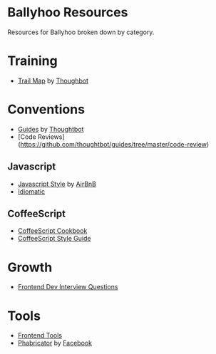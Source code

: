 Ballyhoo Resources
==================

Resources for Ballyhoo broken down by category.  

# Training #

* [Trail Map](https://github.com/thoughtbot/trail-map) by [Thoughbot](https://learn.thoughtbot.com/)


# Conventions #
* [Guides](https://github.com/thoughtbot/guides) by [Thoughtbot](https://learn.thoughtbot.com/)
* [Code Reviews] (https://github.com/thoughtbot/guides/tree/master/code-review)

## Javascript ##
* [Javascript Style](https://github.com/airbnb/javascript) by [AirBnB](http://airbnb.com)
* [Idiomatic](https://github.com/rwldrn/idiomatic.js)

## CoffeeScript ##
* [CoffeeScript Cookbook](https://github.com/coffeescript-cookbook/coffeescript-cookbook.github.com)
* [CoffeeScript Style Guide](https://github.com/polarmobile/coffeescript-style-guide)

# Growth #
* [Frontend Dev Interview Questions](https://github.com/darcyclarke/Front-end-Developer-Interview-Questions)

# Tools #
* [Frontend Tools](https://github.com/codylindley/frontend-tools)
* [Phabricator](https://github.com/facebook/phabricator) by [Facebook](http://facebook.com)
